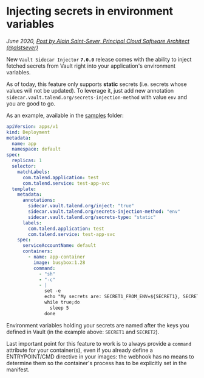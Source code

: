 # Injecting secrets in environment variables

*June 2020, [Post by Alain Saint-Sever, Principal Cloud Software Architect (@alstsever)](https://twitter.com/alstsever)*

New `Vault Sidecar Injector` **`7.0.0`** release comes with the ability to inject fetched secrets from Vault right into your application's environment variables.

As of today, this feature only supports **static** secrets (i.e. secrets whose values will not be updated). To leverage it, just add new annotation `sidecar.vault.talend.org/secrets-injection-method` with value `env` and you are good to go.

As an example, available in the [samples](https://github.com/Talend/vault-sidecar-injector/blob/master/samples) folder:

```yaml
apiVersion: apps/v1
kind: Deployment
metadata:
  name: app
  namespace: default
spec:
  replicas: 1
  selector:
    matchLabels:
      com.talend.application: test
      com.talend.service: test-app-svc
  template:
    metadata:
      annotations:
        sidecar.vault.talend.org/inject: "true"
        sidecar.vault.talend.org/secrets-injection-method: "env"
        sidecar.vault.talend.org/secrets-type: "static"
      labels:
        com.talend.application: test
        com.talend.service: test-app-svc
    spec:
      serviceAccountName: default
      containers:
        - name: app-container
          image: busybox:1.28
          command:
            - "sh"
            - "-c"
            - |
              set -e
              echo "My secrets are: SECRET1_FROM_ENV=${SECRET1}, SECRET2_FROM_ENV=${SECRET2}"
              while true;do
                sleep 5
              done
```

Environment variables holding your secrets are named after the keys you defined in Vault (in the example above: `SECRET1` and `SECRET2`).

Last important point for this feature to work is to always provide a `command` attribute for your container(s), even if you already define a ENTRYPOINT/CMD directive in your images: the webhook has no means to determine them so the container's process has to be explicitly set in the manifest.
